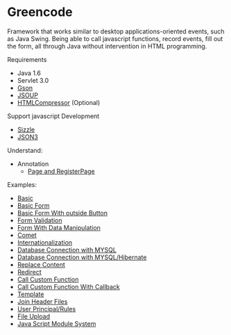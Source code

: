 Greencode
=========

Framework that works similar to desktop applications-oriented events, such as Java Swing. Being able to call javascript functions, record events, fill out the form, all through Java without intervention in HTML programming.

Requirements
- Java 1.6
- Servlet 3.0
- [Gson](https://code.google.com/p/google-gson/)  
- [JSOUP](http://jsoup.org/)  
- [HTMLCompressor](https://code.google.com/p/htmlcompressor/) (Optional)  

Support javascript Development
- [Sizzle](http://sizzlejs.com/)  
- [JSON3](http://bestiejs.github.io/json3/)

Understand:  
- Annotation
	- [Page and RegisterPage](/understand/pageRegisterPage.md)  

Examples:  
- [Basic](/samples/basic.md)  
- [Basic Form ](/samples/formBasic.md)  
- [Basic Form With outside Button](/samples/formBasicWithOutsideButton.md)  
- [Form Validation](/samples/formValidation.md)  
- [Form With Data Manipulation](/samples/formWithManipulation.md)  
- [Comet](/samples/comet.md)  
- [Internationalization](/samples/internationalization.md)  
- [Database Connection with MYSQL](/samples/databaseConnection.md)  
- [Database Connection with MYSQL/Hibernate](/samples/customDatabaseConnectionHibernate.md)  
- [Replace Content](/samples/replaceContent.md)  
- [Redirect](/samples/redirect.md)  
- [Call Custom Function](/samples/callCustomFunction.md)  
- [Call Custom Function With Callback](/samples/callCustomFunctionWithCallbackFunction.md)  
- [Template](/samples/template.md)  
- [Join Header Files](/samples/joinHeaderFiles.md)  
- [User Principal/Rules](/samples/userPrincipalRules.md) 
- [File Upload](/samples/fileUpload.md)  
- [Java Script Module System](/samples/javaScriptModuleSystem.md)  
